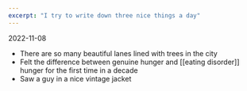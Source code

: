 ```yaml
---
excerpt: "I try to write down three nice things a day"
---
```


2022-11-08
- There are so many beautiful lanes lined with trees in the city 
- Felt the difference between genuine hunger and [[eating disorder]] hunger for the first time in a decade
- Saw a guy in a nice vintage jacket